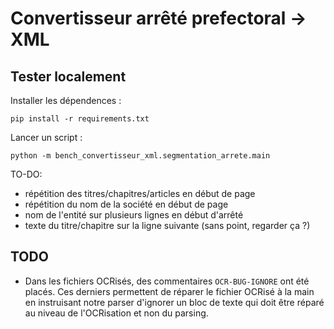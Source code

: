 Convertisseur arrêté prefectoral -> XML
============================================

Tester localement
------------------------------

Installer les dépendences :

```
pip install -r requirements.txt
```

Lancer un script :

```
python -m bench_convertisseur_xml.segmentation_arrete.main
```

TO-DO:
- répétition des titres/chapitres/articles en début de page
- répétition du nom de la société en début de page
- nom de l'entité sur plusieurs lignes en début d'arrêté 
- texte du titre/chapitre sur la ligne suivante (sans point, regarder ça ?)


TODO 
-----------

- Dans les fichiers OCRisés, des commentaires `OCR-BUG-IGNORE` ont été placés. Ces derniers permettent de réparer le fichier OCRisé à la main en instruisant notre parser d'ignorer un bloc de texte qui doit être réparé au niveau de l'OCRisation et non du parsing.